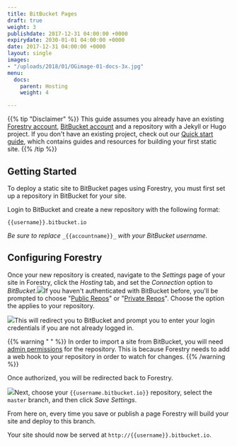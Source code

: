 ```yaml
---
title: BitBucket Pages
draft: true
weight: 3
publishdate: 2017-12-31 04:00:00 +0000
expirydate: 2030-01-01 04:00:00 +0000
date: 2017-12-31 04:00:00 +0000
layout: single
images:
- "/uploads/2018/01/OGimage-01-docs-3x.jpg"
menu:
  docs:
    parent: Hosting
    weight: 4

---
```

{{% tip "Disclaimer" %}}
This guide assumes you already have an existing [Forestry account](https://app.forestry.io/signup), [BitBucket account](https://bitbucket.org/account/signup/) and a repository with a Jekyll or Hugo project. If you don't have an existing project, check out our [Quick start guide](/docs/quickstart/), which contains guides and resources for building your first static site.
{{% /tip %}}

## Getting Started

To deploy a static site to BitBucket pages using Forestry, you must first set up a repository in BitBucket for your site.

Login to BitBucket and create a new repository with the following format:

`{{username}}.bitbucket.io`

_Be sure to replace_ `_{{accountname}}_` _with your BitBucket username._

## Configuring Forestry

Once your new repository is created, navigate to the _Settings_ page of your site in Forestry, click the _Hosting_ tab, and set the _Connection_ option to _BitBucket_.![](/uploads/2018/01/52.png)If you haven't authenticated with BitBucket before, you'll be prompted to choose "[Public Repos](https://help.github.com/articles/making-a-private-repository-public/)" or "[Private Repos](https://help.github.com/articles/making-a-public-repository-private/)". Choose the option the applies to your repository.

![](/uploads/2018/01/7.png)This will redirect you to BitBucket and prompt you to enter your login credentials if you are not already logged in.

{{% warning " " %}}
In order to import a site from BitBucket, you will need [admin permissions](https://confluence.atlassian.com/bitbucketserver/using-project-permissions-776639801.html) for the repository. This is because Forestry needs to add a web hook to your repository in order to watch for changes.
{{% /warning %}}

Once authorized, you will be redirected back to Forestry.

![](/uploads/2018/01/53.png)Next, choose your `{{username.bitbucket.io}}` repository, select the `master` branch, and then click _Save Settings_.

From here on, every time you save or publish a page Forestry will build your site and deploy to this branch.

Your site should now be served at `http://{{username}}.bitbucket.io`.